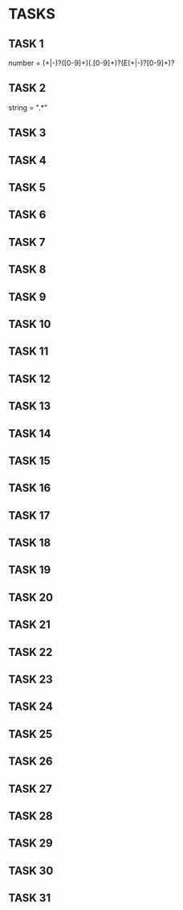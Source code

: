 # TASKS

## TASK 1

number = (\+|-)?([0-9]+)(\.[0-9]+)?(E(\+|-)?[0-9]+)?

## TASK 2

string = ".*"

## TASK 3

## TASK 4

## TASK 5

## TASK 6

## TASK 7

## TASK 8

## TASK 9

## TASK 10

## TASK 11

## TASK 12

## TASK 13

## TASK 14

## TASK 15

## TASK 16

## TASK 17

## TASK 18

## TASK 19

## TASK 20

## TASK 21

## TASK 22

## TASK 23

## TASK 24

## TASK 25

## TASK 26

## TASK 27

## TASK 28

## TASK 29

## TASK 30

## TASK 31
